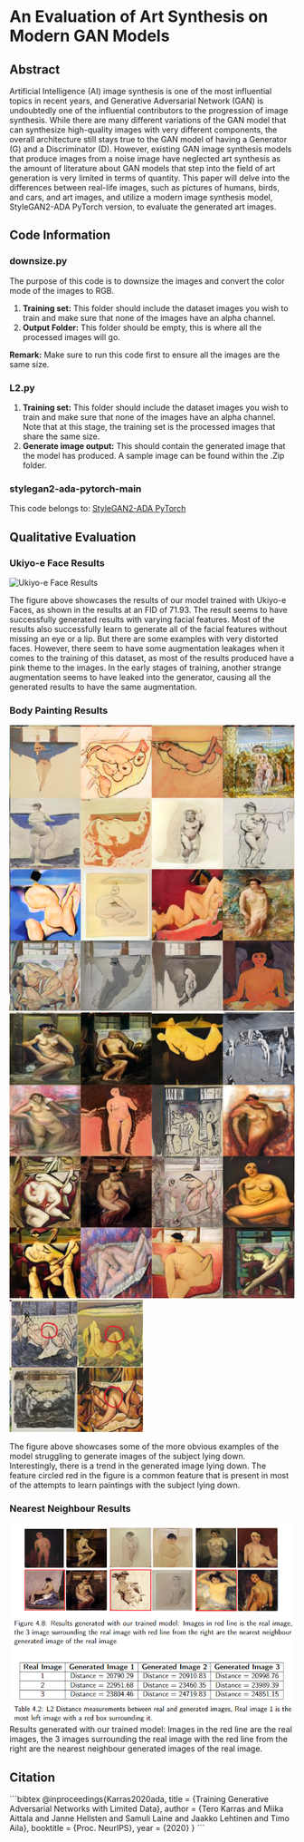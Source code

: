 # An Evaluation of Art Synthesis on Modern GAN Models

## Abstract
Artificial Intelligence (AI) image synthesis is one of the most influential topics in recent years, and Generative Adversarial Network (GAN) is undoubtedly one of the influential contributors to the progression of image synthesis. While there are many different variations of the GAN model that can synthesize high-quality images with very different components, the overall architecture still stays true to the GAN model of having a Generator (G) and a Discriminator (D). However, existing GAN image synthesis models that produce images from a noise image have neglected art synthesis as the amount of literature about GAN models that step into the field of art generation is very limited in terms of quantity. This paper will delve into the differences between real-life images, such as pictures of humans, birds, and cars, and art images, and utilize a modern image synthesis model, StyleGAN2-ADA PyTorch version, to evaluate the generated art images.

## Code Information

### downsize.py
The purpose of this code is to downsize the images and convert the color mode of the images to RGB.

1. **Training set:** This folder should include the dataset images you wish to train and make sure that none of the images have an alpha channel.
2. **Output Folder:** This folder should be empty, this is where all the processed images will go.

**Remark:** Make sure to run this code first to ensure all the images are the same size.

### L2.py
1. **Training set:** This folder should include the dataset images you wish to train and make sure that none of the images have an alpha channel. Note that at this stage, the training set is the processed images that share the same size.
2. **Generate image output:** This should contain the generated image that the model has produced. A sample image can be found within the .Zip folder.

### stylegan2-ada-pytorch-main
This code belongs to: [StyleGAN2-ADA PyTorch](https://github.com/NVlabs/stylegan2-ada-pytorch)

## Qualitative Evaluation

### Ukiyo-e Face Results
![Ukiyo-e Face Results](nu/Ukei.png)

The figure above showcases the results of our model trained with Ukiyo-e Faces, as shown in the results at an FID of 71.93. The result seems to have successfully generated results with varying facial features. Most of the results also successfully learn to generate all of the facial features without missing an eye or a lip. But there are some examples with very distorted faces. However, there seem to have some augmentation leakages when it comes to the training of this dataset, as most of the results produced have a pink theme to the images. In the early stages of training, another strange augmentation seems to have leaked into the generator, causing all the generated results to have the same augmentation.

### Body Painting Results
![Body Paint](nu\BadRes.png)
![Body Paint](nu/nures.png)
![Body Paint](nu/Trend.png)

The figure above showcases some of the more obvious examples of the model struggling to generate images of the subject lying down. Interestingly, there is a trend in the generated image lying down. The feature circled red in the figure is a common feature that is present in most of the attempts to learn paintings with the subject lying down.

### Nearest Neighbour Results
![Nearest Neighbour Results](nu/KNN.png)
Results generated with our trained model: Images in the red line are the real images, the 3 images surrounding the real image with the red line from the right are the nearest neighbour generated images of the real image.

## Citation
\`\`\`bibtex
@inproceedings{Karras2020ada,
  title     = {Training Generative Adversarial Networks with Limited Data},
  author    = {Tero Karras and Miika Aittala and Janne Hellsten and Samuli Laine and Jaakko Lehtinen and Timo Aila},
  booktitle = {Proc. NeurIPS},
  year      = {2020}
}
\`\`\`
